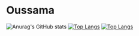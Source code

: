 # Oussama
![Anurag's GitHub stats](https://github-readme-stats.vercel.app/api?username=LariouchOussama&show_icons=true&theme=tokyonight)
[![Top Langs](https://github-readme-stats.vercel.app/api/top-langs/?username=LariouchOussama)](https://github.com/LariouchOussama/github-readme-stats)
[![Top Langs](https://github-readme-stats.vercel.app/api/top-langs/?username=LariouchOussama&layout=compact)](https://github.com/LariouchOussama/github-readme-stats)

